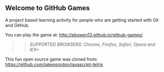 ## Welcome to GitHub Games

A project based learning activity for people who are getting started with Git and GitHub.

You can play the game at: http://ebowen13.github.io/github-games/

>> _*SUPPORTED BROWSERS*: Chrome, Firefox, Safari, Opera and IE9+_

This fun open source game was cloned from: https://github.com/jakesgordon/javascript-tetris
